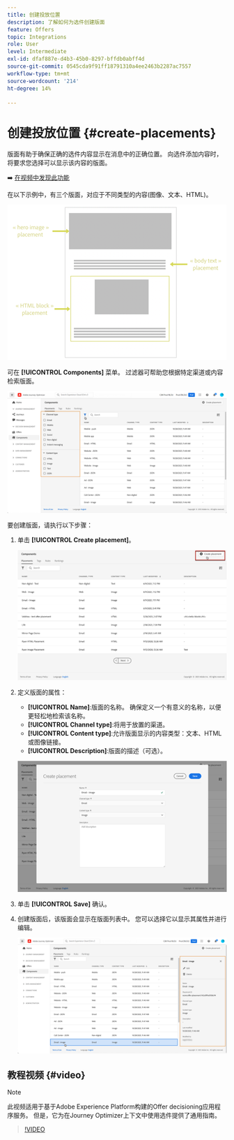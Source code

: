 ```yaml
---
title: 创建投放位置
description: 了解如何为选件创建版面
feature: Offers
topic: Integrations
role: User
level: Intermediate
exl-id: dfaf887e-d4b3-45b0-8297-bffdb0abff4d
source-git-commit: 0545cda9f91ff18791310a4ee2463b2287ac7557
workflow-type: tm+mt
source-wordcount: '214'
ht-degree: 14%

---
```


# 创建投放位置 {#create-placements}

版面有助于确保正确的选件内容显示在消息中的正确位置。 向选件添加内容时，将要求您选择可以显示该内容的版面。

➡️ [在视频中发现此功能](#video)

在以下示例中，有三个版面，对应于不同类型的内容(图像、文本、HTML)。

![](../../assets/offers_placement_schema.png)

可在 **[!UICONTROL Components]** 菜单。 过滤器可帮助您根据特定渠道或内容检索版面。

![](../../assets/placements_filter.png)

要创建版面，请执行以下步骤：

1. 单击 **[!UICONTROL Create placement]**。

   ![](../../assets/offers_placement_creation.png)

1. 定义版面的属性：

   * **[!UICONTROL Name]**:版面的名称。 确保定义一个有意义的名称，以便更轻松地检索该名称。
   * **[!UICONTROL Channel type]**:将用于放置的渠道。
   * **[!UICONTROL Content type]**:允许版面显示的内容类型：文本、HTML或图像链接。
   * **[!UICONTROL Description]**:版面的描述（可选）。

   ![](../../assets/offers_placement_creation_properties.png)

1. 单击 **[!UICONTROL Save]** 确认。

1. 创建版面后，该版面会显示在版面列表中。 您可以选择它以显示其属性并进行编辑。

   ![](../../assets/placement_created.png)

## 教程视频 {#video}

>[!NOTE]
>
>此视频适用于基于Adobe Experience Platform构建的Offer decisioning应用程序服务。 但是，它为在Journey Optimizer上下文中使用选件提供了通用指南。

>[!VIDEO](https://video.tv.adobe.com/v/329372?quality=12)
